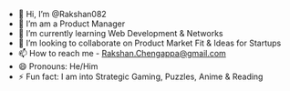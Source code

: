 - 👋 Hi, I’m @Rakshan082
- 👀 I’m am a Product Manager 
- 🌱 I’m currently learning Web Development & Networks
- 💞️ I’m looking to collaborate on Product Market Fit & Ideas for Startups
- 📫 How to reach me - Rakshan.Chengappa@gmail.com
- 😄 Pronouns: He/Him
- ⚡ Fun fact: I am into Strategic Gaming, Puzzles, Anime & Reading

<!---
Rakshan082/Rakshan082 is a ✨ special ✨ repository because its `README.md` (this file) appears on your GitHub profile.
You can click the Preview link to take a look at your changes.
--->
